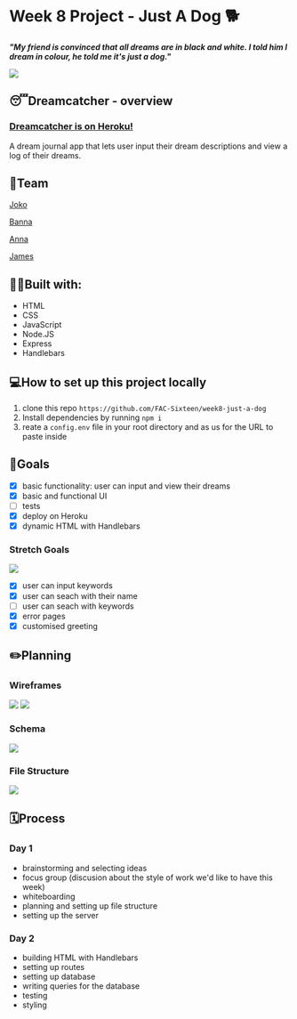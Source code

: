 # Week 8 Project - Just A Dog 🐕
***"My friend is convinced that all dreams are in black and white. I told him I dream in colour, he told me it's just a dog."***

![](https://media1.tenor.com/images/75b8fbd969a79a7487560283204ac8f5/tenor.gif?itemid=4964492)

## 😴Dreamcatcher - overview
### [Dreamcatcher is on Heroku!](https://dreams-catcher.herokuapp.com/)
A dream journal app that lets user input their dream descriptions and view a log of their dreams.

## 🐶Team
[Joko](https://github.com/jokosanyang)

[Banna](https://github.com/bantek89)

[Anna](https://github.com/aniablaziak)

[James](https://github.com/jameslevine)

## 👷‍♀️Built with:
- HTML
- CSS
- JavaScript
- Node.JS
- Express
- Handlebars

## 💻How to set up this project locally
1. clone this repo `https://github.com/FAC-Sixteen/week8-just-a-dog`
2. Install dependencies by running `npm i`
3. reate a `config.env` file in your root directory and as us for the URL to paste inside

## 🐙Goals
- [x] basic functionality: user can input and view their dreams
- [x] basic and functional UI 
- [ ] tests
- [x] deploy on Heroku
- [x] dynamic HTML with Handlebars 

### Stretch Goals
![](https://media.tenor.com/images/a92904f59c1969c808fa876e2ae4067d/tenor.gif)
- [x] user can input keywords
- [x] user can seach with their name
- [ ] user can seach with keywords
- [x] error pages
- [x] customised greeting

## ✏️Planning

### Wireframes
![](https://i.imgur.com/Zd1gJE6.jpg)
![](https://i.imgur.com/24xVwA9.jpg)


### Schema
![](https://i.imgur.com/S4U6wUH.jpg)


### File Structure
![](https://i.imgur.com/jTIHRLE.jpg)


## 🗓Process
### Day 1
- brainstorming and selecting ideas
- focus group (discusion about the style of work we'd like to have this week)
- whiteboarding
- planning and setting up file structure
- setting up the server
### Day 2
- building HTML with Handlebars
- setting up routes
- setting up database
- writing queries for the database
- testing
- styling
